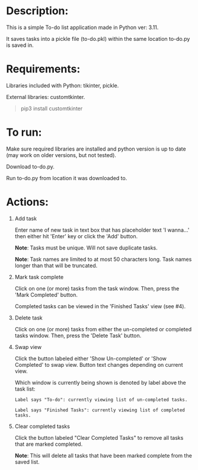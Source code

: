 <h1>Description:</h1>
This is a simple To-do list application made in Python ver: 3.11.

It saves tasks into a pickle file (to-do.pkl) within the same location to-do.py is saved in.

<h1>Requirements:</h1>
Libraries included with Python: tikinter, pickle.

External libraries: customtkinter.

>pip3 install customtkinter 

<h1>To run:</h1>
Make sure required libraries are installed and python version is up to date (may work on older versions, but not tested).

Download to-do.py.

Run to-do.py from location it was downloaded to.

<h1>Actions:</h1>

1. Add task
 
   Enter name of new task in text box that has placeholder text 'I wanna...' then either hit 'Enter' key or click the 'Add' button.

   **Note**: Tasks must be unique. Will not save duplicate tasks.

   **Note**: Task names are limited to at most 50 characters long. Task names longer than that will be truncated.

2. Mark task complete

    Click on one (or more) tasks from the task window. Then, press the 'Mark Completed' button.

    Completed tasks can be viewed in the 'Finished Tasks' view (see #4).
3. Delete task

    Click on one (or more) tasks from either the un-completed or completed tasks window. Then, press the 'Delete Task' button.
4. Swap view

    Click the button labeled either 'Show Un-completed' or 'Show Completed' to swap view. 
    Button text changes depending on current view.

    Which window is currently being shown is denoted by label above the task list:

       Label says "To-do": currently viewing list of un-completed tasks.

       Label says "Finished Tasks": currently viewing list of completed tasks.
5. Clear completed tasks

    Click the button labeled "Clear Completed Tasks" to remove all tasks that are marked completed.

    **Note**: This will delete all tasks that have been marked complete from the saved list.
